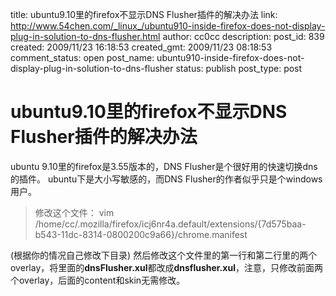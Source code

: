 title: ubuntu9.10里的firefox不显示DNS Flusher插件的解决办法
link: http://www.54chen.com/_linux_/ubuntu910-inside-firefox-does-not-display-plug-in-solution-to-dns-flusher.html
author: cc0cc
description: 
post_id: 839
created: 2009/11/23 16:18:53
created_gmt: 2009/11/23 08:18:53
comment_status: open
post_name: ubuntu910-inside-firefox-does-not-display-plug-in-solution-to-dns-flusher
status: publish
post_type: post

# ubuntu9.10里的firefox不显示DNS Flusher插件的解决办法

ubuntu 9.10里的firefox是3.55版本的，DNS Flusher是个很好用的快速切换dns的插件。 ubuntu下是大小写敏感的，而DNS Flusher的作者似乎只是个windows用户。 

> 修改这个文件： vim /home/cc/.mozilla/firefox/icj6nr4a.default/extensions/{7d575baa-b543-11dc-8314-0800200c9a66}/chrome.manifest

(根据你的情况自己修改下目录) 然后修改这个文件里的第一行和第二行里的两个overlay，将里面的**dnsFlusher.xul**都改成**dnsflusher.xul**，注意，只修改前面两个overlay，后面的content和skin无需修改。
